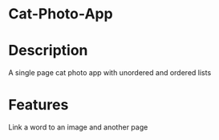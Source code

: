 # Cat-Photo-App

# Description
A single page cat photo app with unordered and ordered lists

# Features
Link a word to an image and another page

